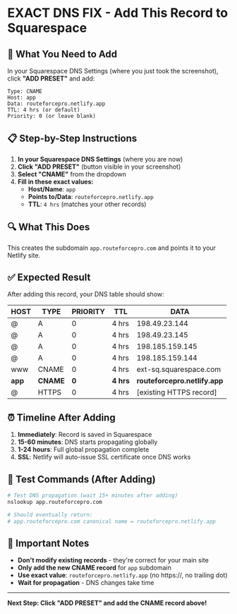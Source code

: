 # EXACT DNS FIX - Add This Record to Squarespace

## 🎯 What You Need to Add

In your Squarespace DNS Settings (where you just took the screenshot), click **"ADD PRESET"** and add:

```
Type: CNAME
Host: app
Data: routeforcepro.netlify.app
TTL: 4 hrs (or default)
Priority: 0 (or leave blank)
```

## 📋 Step-by-Step Instructions

1. **In your Squarespace DNS Settings** (where you are now)
2. **Click "ADD PRESET"** (button visible in your screenshot)
3. **Select "CNAME"** from the dropdown
4. **Fill in these exact values:**
   - **Host/Name**: `app`
   - **Points to/Data**: `routeforcepro.netlify.app`
   - **TTL**: `4 hrs` (matches your other records)

## 🔍 What This Does

This creates the subdomain `app.routeforcepro.com` and points it to your Netlify site.

## ✅ Expected Result

After adding this record, your DNS table should show:

| HOST | TYPE | PRIORITY | TTL | DATA |
|------|------|----------|-----|------|
| @ | A | 0 | 4 hrs | 198.49.23.144 |
| @ | A | 0 | 4 hrs | 198.49.23.145 |
| @ | A | 0 | 4 hrs | 198.185.159.145 |
| @ | A | 0 | 4 hrs | 198.185.159.144 |
| www | CNAME | 0 | 4 hrs | ext-sq.squarespace.com |
| **app** | **CNAME** | **0** | **4 hrs** | **routeforcepro.netlify.app** |
| @ | HTTPS | 0 | 4 hrs | [existing HTTPS record] |

## ⏰ Timeline After Adding

1. **Immediately**: Record is saved in Squarespace
2. **15-60 minutes**: DNS starts propagating globally
3. **1-24 hours**: Full global propagation complete
4. **SSL**: Netlify will auto-issue SSL certificate once DNS works

## 🧪 Test Commands (After Adding)

```bash
# Test DNS propagation (wait 15+ minutes after adding)
nslookup app.routeforcepro.com

# Should eventually return:
# app.routeforcepro.com canonical name = routeforcepro.netlify.app
```

## 🚨 Important Notes

- **Don't modify existing records** - they're correct for your main site
- **Only add the new CNAME record** for `app` subdomain
- **Use exact value**: `routeforcepro.netlify.app` (no https://, no trailing dot)
- **Wait for propagation** - DNS changes take time

---

**Next Step: Click "ADD PRESET" and add the CNAME record above!**
